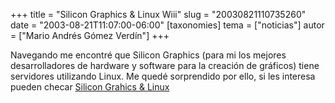 +++
title = "Silicon Graphics &amp; Linux Wiii"
slug = "20030821110735260"
date = "2003-08-21T11:07:00-06:00"
[taxonomies]
tema = ["noticias"]
autor = ["Mario Andrés Gómez Verdín"]
+++

Navegando me encontré que Silicon Graphics (para mi los mejores
desarrolladores de hardware y software para la creación de gráficos)
tiene servidores utilizando Linux. Me quedé sorprendido por ello, si les
interesa pueden checar [Silicon Grahics &
Linux](http://www.silicongraphics.com/services/professional/solutions/hpc/linux.html)
